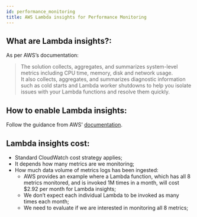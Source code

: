 ```yaml
---
id: performance_monitoring
title: AWS Lambda insights for Performance Monitoring
---
```


## What are Lambda insights?:

As per AWS’s documentation:

> The solution collects, aggregates, and summarizes system-level metrics including CPU time, memory, disk and network usage. <br/>It also collects, aggregates, and summarizes diagnostic information such as cold starts and Lambda worker shutdowns to help you isolate issues with your Lambda functions and resolve them quickly.

## How to enable Lambda insights:

Follow the guidance from AWS' [documentation](https://docs.aws.amazon.com/lambda/latest/dg/monitoring-insights.html).
## Lambda insights cost:

- Standard CloudWatch cost strategy applies;
- It depends how many metrics are we monitoring;
-  How much data volume of metrics logs has been ingested:
    * AWS provides an example where a Lambda function, which has all 8 metrics monitored, and is invoked 1M times in a month, will cost $2.92 per month for Lambda insights;
    * We don’t expect each individual Lambda to be invoked as many times each month;
    * We need to evaluate if we are interested in monitoring all 8 metrics;
